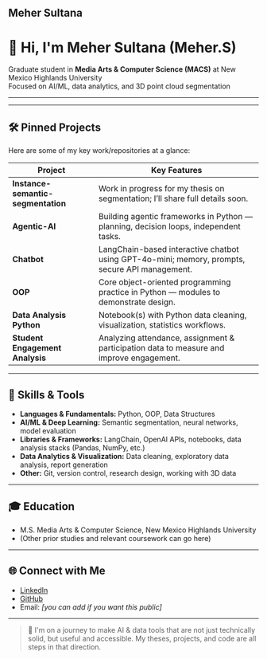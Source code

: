 ## Meher Sultana

# 👋 Hi, I'm Meher Sultana (Meher.S)

Graduate student in **Media Arts & Computer Science (MACS)** at New Mexico Highlands University  
Focused on AI/ML, data analytics, and 3D point cloud segmentation

---

---

## 🛠️ Pinned Projects

Here are some of my key work/repositories at a glance:

| Project | Key Features |
|---|---|
| **Instance-semantic-segmentation** | Work in progress for my thesis on segmentation; I’ll share full details soon. |
| **Agentic-AI** | Building agentic frameworks in Python — planning, decision loops, independent tasks. |
| **Chatbot** | LangChain-based interactive chatbot using GPT-4o-mini; memory, prompts, secure API management. |
| **OOP** | Core object-oriented programming practice in Python — modules to demonstrate design. |
| **Data Analysis Python** | Notebook(s) with Python data cleaning, visualization, statistics workflows. |
| **Student Engagement Analysis** | Analyzing attendance, assignment & participation data to measure and improve engagement. |

---

## 🧠 Skills & Tools

- **Languages & Fundamentals:** Python, OOP, Data Structures  
- **AI/ML & Deep Learning:** Semantic segmentation, neural networks, model evaluation  
- **Libraries & Frameworks:** LangChain, OpenAI APIs, notebooks, data analysis stacks (Pandas, NumPy, etc.)  
- **Data Analytics & Visualization:** Data cleaning, exploratory data analysis, report generation  
- **Other:** Git, version control, research design, working with 3D data

---

## 🎓 Education

- M.S. Media Arts & Computer Science, New Mexico Highlands University  
- (Other prior studies and relevant coursework can go here)

---

## 🌐 Connect with Me

- [LinkedIn](https://www.linkedin.com/in/meher-s-r46)  
- [GitHub](https://github.com/MeherSultana)  
- Email: *[you can add if you want this public]*

---

> 🚀 I'm on a journey to make AI & data tools that are not just technically solid, but useful and accessible. My theses, projects, and code are all steps in that direction.

